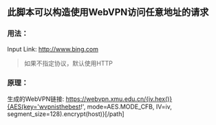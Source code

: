 ## 此脚本可以构造使用WebVPN访问任意地址的请求

### 用法：
Input Link: http://www.bing.com
> 如果不指定协议，默认使用HTTP

### 原理：
生成的WebVPN链接: https://webvpn.xmu.edu.cn/{iv.hex()}{AES(key='wvpnisthebest!', mode=AES.MODE_CFB, IV=iv, segment_size=128).encrypt(host)}\[/path]
